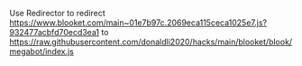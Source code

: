Use Redirector to redirect
https://www.blooket.com/main~01e7b97c.2069eca115ceca1025e7.js?932477acbfd70ecd3ea1
to
https://raw.githubusercontent.com/donaldli2020/hacks/main/blooket/blook/megabot/index.js
